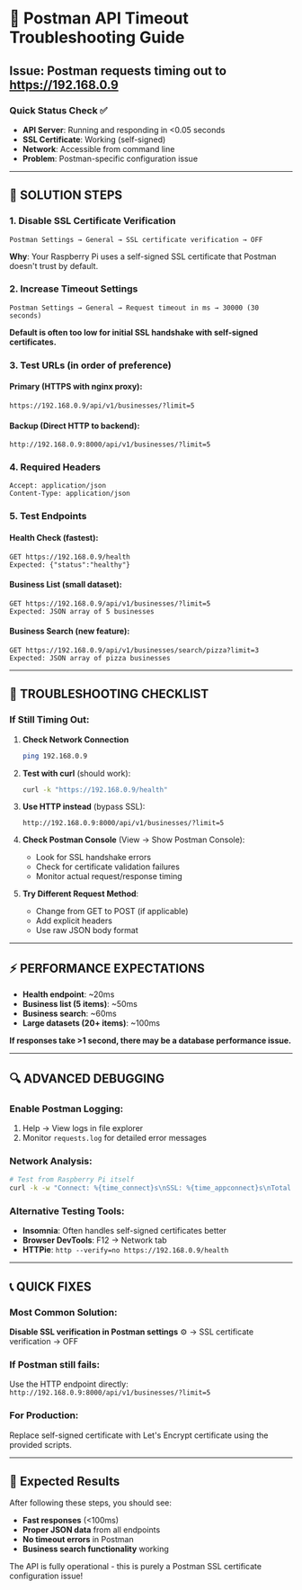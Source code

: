 # 🔧 Postman API Timeout Troubleshooting Guide

## Issue: Postman requests timing out to https://192.168.0.9

### Quick Status Check ✅
- **API Server**: Running and responding in <0.05 seconds
- **SSL Certificate**: Working (self-signed)
- **Network**: Accessible from command line
- **Problem**: Postman-specific configuration issue

---

## 🚀 **SOLUTION STEPS**

### 1. **Disable SSL Certificate Verification**
```
Postman Settings → General → SSL certificate verification → OFF
```
**Why**: Your Raspberry Pi uses a self-signed SSL certificate that Postman doesn't trust by default.

### 2. **Increase Timeout Settings**
```
Postman Settings → General → Request timeout in ms → 30000 (30 seconds)
```
**Default is often too low for initial SSL handshake with self-signed certificates.**

### 3. **Test URLs (in order of preference)**

#### **Primary (HTTPS with nginx proxy)**:
```
https://192.168.0.9/api/v1/businesses/?limit=5
```

#### **Backup (Direct HTTP to backend)**:
```
http://192.168.0.9:8000/api/v1/businesses/?limit=5
```

### 4. **Required Headers**
```
Accept: application/json
Content-Type: application/json
```

### 5. **Test Endpoints**

#### **Health Check** (fastest):
```
GET https://192.168.0.9/health
Expected: {"status":"healthy"}
```

#### **Business List** (small dataset):
```
GET https://192.168.0.9/api/v1/businesses/?limit=5
Expected: JSON array of 5 businesses
```

#### **Business Search** (new feature):
```
GET https://192.168.0.9/api/v1/businesses/search/pizza?limit=3
Expected: JSON array of pizza businesses
```

---

## 🐛 **TROUBLESHOOTING CHECKLIST**

### If Still Timing Out:

1. **Check Network Connection**
   ```bash
   ping 192.168.0.9
   ```

2. **Test with curl** (should work):
   ```bash
   curl -k "https://192.168.0.9/health"
   ```

3. **Use HTTP instead** (bypass SSL):
   ```
   http://192.168.0.9:8000/api/v1/businesses/?limit=5
   ```

4. **Check Postman Console** (View → Show Postman Console):
   - Look for SSL handshake errors
   - Check for certificate validation failures
   - Monitor actual request/response timing

5. **Try Different Request Method**:
   - Change from GET to POST (if applicable)
   - Add explicit headers
   - Use raw JSON body format

---

## ⚡ **PERFORMANCE EXPECTATIONS**

- **Health endpoint**: ~20ms
- **Business list (5 items)**: ~50ms  
- **Business search**: ~60ms
- **Large datasets (20+ items)**: ~100ms

**If responses take >1 second, there may be a database performance issue.**

---

## 🔍 **ADVANCED DEBUGGING**

### Enable Postman Logging:
1. Help → View logs in file explorer
2. Monitor `requests.log` for detailed error messages

### Network Analysis:
```bash
# Test from Raspberry Pi itself
curl -k -w "Connect: %{time_connect}s\nSSL: %{time_appconnect}s\nTotal: %{time_total}s\n" "https://192.168.0.9/health"
```

### Alternative Testing Tools:
- **Insomnia**: Often handles self-signed certificates better
- **Browser DevTools**: F12 → Network tab
- **HTTPie**: `http --verify=no https://192.168.0.9/health`

---

## 📞 **QUICK FIXES**

### **Most Common Solution**: 
**Disable SSL verification in Postman settings** ⚙️ → SSL certificate verification → OFF

### **If Postman still fails**:
Use the HTTP endpoint directly: `http://192.168.0.9:8000/api/v1/businesses/?limit=5`

### **For Production**:
Replace self-signed certificate with Let's Encrypt certificate using the provided scripts.

---

## 🎉 Expected Results

After following these steps, you should see:
- **Fast responses** (<100ms)
- **Proper JSON data** from all endpoints  
- **No timeout errors** in Postman
- **Business search functionality** working

The API is fully operational - this is purely a Postman SSL certificate configuration issue!
